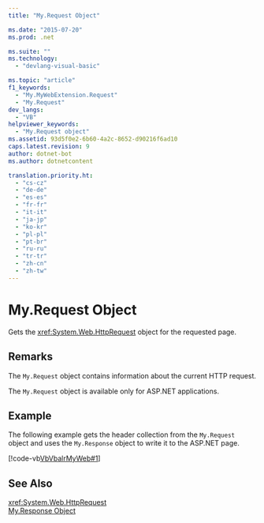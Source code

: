 ```yaml
---
title: "My.Request Object"

ms.date: "2015-07-20"
ms.prod: .net

ms.suite: ""
ms.technology: 
  - "devlang-visual-basic"

ms.topic: "article"
f1_keywords: 
  - "My.MyWebExtension.Request"
  - "My.Request"
dev_langs: 
  - "VB"
helpviewer_keywords: 
  - "My.Request object"
ms.assetid: 93d5f0e2-6b60-4a2c-8652-d90216f6ad10
caps.latest.revision: 9
author: dotnet-bot
ms.author: dotnetcontent

translation.priority.ht: 
  - "cs-cz"
  - "de-de"
  - "es-es"
  - "fr-fr"
  - "it-it"
  - "ja-jp"
  - "ko-kr"
  - "pl-pl"
  - "pt-br"
  - "ru-ru"
  - "tr-tr"
  - "zh-cn"
  - "zh-tw"
---
```

# My.Request Object
Gets the <xref:System.Web.HttpRequest> object for the requested page.  
  
## Remarks  
 The `My.Request` object contains information about the current HTTP request.  
  
 The `My.Request` object is available only for ASP.NET applications.  
  
## Example  
 The following example gets the header collection from the `My.Request` object and uses the `My.Response` object to write it to the ASP.NET page.  
  
 [!code-vb[VbVbalrMyWeb#1](../../../visual-basic/language-reference/objects/codesnippet/VisualBasic/my-request-object_1.aspx)]  
  
## See Also  
 <xref:System.Web.HttpRequest>   
 [My.Response Object](../../../visual-basic/language-reference/objects/my-response-object.md)
